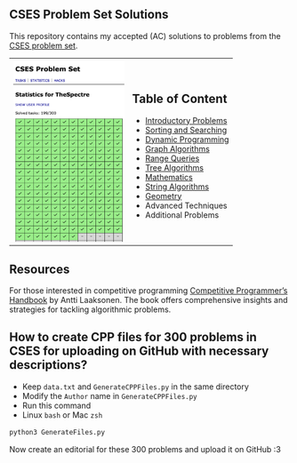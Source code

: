 ## CSES Problem Set Solutions

This repository contains my accepted (AC) solutions to problems from the [CSES problem set](https://cses.fi/problemset/).

<table>
  <tr>
    <td>
      <img src="https://raw.githubusercontent.com/ignite312/CSES-Solutions/main/CSES_Submissions.png" alt="My Image" width="200">
    </td>
    <td>

## Table of Content
- [Introductory Problems](https://github.com/ignite312/CSES-Solutions/tree/main/Introductory%20Problems)
- [Sorting and Searching](https://github.com/ignite312/CSES-Solutions/tree/main/Sorting%20and%20Searching)
- [Dynamic Programming](https://github.com/ignite312/CSES-Solutions/tree/main/Dynamic%20Programming)
- [Graph Algorithms](https://github.com/ignite312/CSES-Solutions/tree/main/Graph%20Algorithms)
- [Range Queries](https://github.com/ignite312/CSES-Solutions/tree/main/Range%20Queries)
- [Tree Algorithms](https://github.com/ignite312/CSES-Solutions/tree/main/Tree%20Algorithms)
- [Mathematics](https://github.com/ignite312/CSES-Solutions/tree/main/Mathematics)
- [String Algorithms](https://github.com/ignite312/CSES-Solutions/tree/main/String%20Algorithms)
- [Geometry](https://github.com/ignite312/CSES-Solutions/tree/main/Geometry)
- Advanced Techniques
- Additional Problems
    </td>
  </tr>
</table>

## Resources

For those interested in competitive programming [Competitive Programmer’s Handbook](https://cses.fi/book/book.pdf) by Antti Laaksonen. The book offers comprehensive insights and strategies for tackling algorithmic problems.


## How to create CPP files for 300 problems in CSES for uploading on GitHub with necessary descriptions?
- Keep ``data.txt`` and ``GenerateCPPFiles.py`` in the same directory
- Modify the ``Author`` name in ``GenerateCPPFiles.py``
- Run this command
- Linux ``bash`` or Mac ``zsh``
 ```bash
 python3 GenerateFiles.py
 ```
Now create an editorial for these 300 problems and upload it on GitHub :3